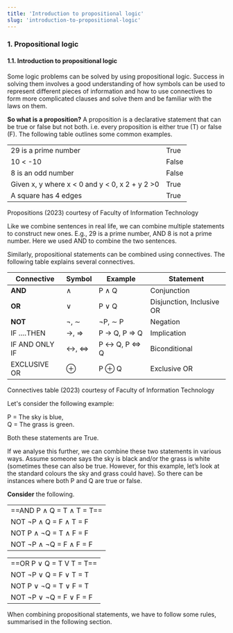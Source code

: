```yaml
---
title: 'Introduction to propositional logic'
slug: 'introduction-to-propositional-logic'
---
```


### 1. Propositional logic

#### 1.1. Introduction to propositional logic

Some logic problems can be solved by using propositional logic. Success in solving them involves a good understanding of how symbols can be used to represent different pieces of information and how to use connectives to form more complicated clauses and solve them and be familiar with the laws on them.

**So what is a proposition?** A proposition is a declarative statement that can be true or false but not both. i.e. every proposition is either true (T) or false (F). The following table outlines some common examples.  

|   |   |
|---|---|
|29 is a prime number|True|
|10 < -10|False|
|8 is an odd number|False|
|Given x, y where x < 0 and y < 0, x 2 + y 2 >0|True|
|A square has 4 edges|True|

Propositions (2023) courtesy of Faculty of Information Technology

Like we combine sentences in real life, we can combine multiple statements to construct new ones. E.g., 29 is a prime number, AND 8 is not a prime number. Here we used AND to combine the two sentences.

Similarly, propositional statements can be combined using connectives. The following table explains several connectives.

| **Connective** | **Symbol** | **Example**  | **Statement**             |
| -------------- | ---------- | ------------ | ------------------------- |
| **AND**            | ∧          | P ∧ Q        | Conjunction               |
| **OR**             | ∨          | P ∨ Q        | Disjunction, Inclusive OR |
| **NOT**            | ¬, ∼       | ¬P, ∼ P      | Negation                  |
| IF ….THEN      | →, ⇒       | P → Q, P ⇒ Q | Implication               |
| IF AND ONLY IF | ↔, ⇔       | P ↔ Q, P ⇔ Q | Biconditional             |
| EXCLUSIVE OR   | ⊕          | P ⊕ Q        | Exclusive OR              |

Connectives table (2023) courtesy of Faculty of Information Technology

Let's consider the following example:

P = The sky is blue,  
Q = The grass is green.

Both these statements are True.

If we analyse this further, we can combine these two statements in various ways. Assume someone says the sky is black and/or the grass is white (sometimes these can also be true. However, for this example, let’s look at the standard colours the sky and grass could have). So there can be instances where both P and Q are true or false. 

**Consider** the following.

|                           |
| ------------------------- |
| ==AND P ∧ Q = T ∧ T = T== |
| NOT ¬P ∧ Q = F ∧ T = F    |
| NOT P ∧ ¬Q = T ∧ F = F    |
| NOT ¬P ∧ ¬Q = F ∧ F = F   |

|                          |
| ------------------------ |
| ==OR P ∨ Q = T V T = T== |
| NOT ¬P ∨ Q = F ∨ T = T   |
| NOT P ∨ ¬Q = T ∨ F = T   |
| NOT ¬P ∨ ¬Q = F ∨ F = F  |

When combining propositional statements, we have to follow some rules, summarised in the following section.